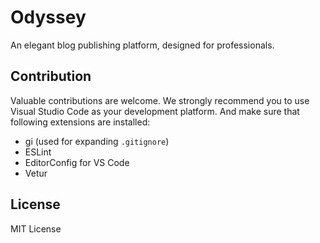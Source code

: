 # Odyssey

An elegant blog publishing platform, designed for professionals.

## Contribution

Valuable contributions are welcome. We strongly recommend you to use Visual Studio Code as your development platform. And make sure that following extensions are installed: 

- gi (used for expanding `.gitignore`)
- ESLint
- EditorConfig for VS Code
- Vetur

## License

MIT License
